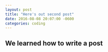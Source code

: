 ```yaml
---
layout: post
title: "Here's out second post"
date: 2016-08-08 20:07:00 -0600
categories: coding
---
```


## We learned how to write a post
